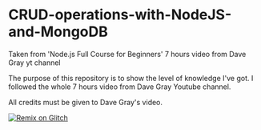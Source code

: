 # CRUD-operations-with-NodeJS-and-MongoDB
Taken from 'Node.js Full Course for Beginners' 7 hours video from Dave Gray yt channel

The purpose of this repository is to show the level of knowledge I've got.
I followed the whole 7 hours video from Dave Gray Youtube channel.

All credits must be given to Dave Gray's video.

[![Remix on Glitch](https://cdn.glitch.com/2703baf2-b643-4da7-ab91-7ee2a2d00b5b%2Fremix-button.svg)](https://glitch.com/edit/#!/import/github/garmu91/CRUD-operations-with-NodeJS-and-MongoDB)
